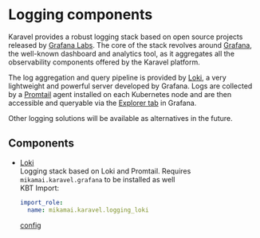 # Logging components

Karavel provides a robust logging stack based on open source projects released by [Grafana Labs].
The core of the stack revolves around [Grafana], the well-known dashboard and analytics tool, as
it aggregates all the observability components offered by the Karavel platform.

The log aggregation and query pipeline is provided by [Loki], a very lightweight and powerful 
server developed by Grafana. Logs are collected by a [Promtail] agent installed on each Kubernetes node
and are then accessible and queryable via the [Explorer tab] in Grafana.

Other logging solutions will be available as alternatives in the future.

## Components

- [Loki]  
  Logging stack based on Loki and Promtail. Requires `mikamai.karavel.grafana` to be installed as well  
  KBT Import:
  ```yaml
  import_role:
    name: mikamai.karavel.logging_loki
  ```
  [config](../variables.md#loki)
  

[Grafana Labs]: https://grafana.com/oss/
[Grafana]: ./grafana.md
[Loki]: https://grafana.com/oss/loki
[Promtail]: https://grafana.com/docs/loki/latest/clients/promtail/
[Explorer tab]: https://grafana.com/docs/grafana/latest/explore/

